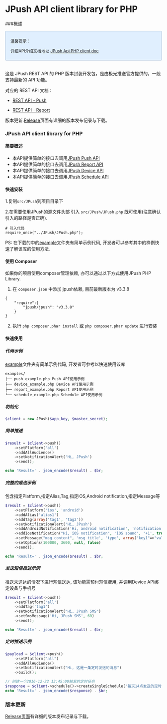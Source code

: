 <h1>JPush API client library for PHP</h1>

###概述

<div style="font-size:13px;background: #E0EFFE;border: 1px solid #ACBFD7;border-radius: 3px;padding: 8px 16px;">
<p>温馨提示：</p>
<p>详细API介绍文档地址   <a href="https://github.com/jpush/jpush-api-php-client/blob/master/doc/api.md">JPush Api PHP client doc</a></p>
</div>

<br>

这是 JPush REST API 的 PHP 版本封装开发包，是由极光推送官方提供的，一般支持最新的 API 功能。



对应的 REST API 文档：

+ [REST API - Push](../server/rest_api_v3_push/)

+ [REST API - Report](../server/rest_api_v3_report/)

版本更新:[Release](../../resources/#sdk_1)页面有详细的版本发布记录与下载。

### JPush API client library for PHP

#### 简要概述

* 本API提供简单的接口去调用[JPush Push API](http://docs.jpush.io/server/rest_api_v3_push/)
* 本API提供简单的接口去调用[JPush Report API](http://docs.jpush.io/server/rest_api_v3_report/)
* 本API提供简单的接口去调用[JPush Device API](http://docs.jpush.io/server/rest_api_v3_device/)
* 本API提供简单的接口去调用[JPush Schedule API](http://docs.jpush.io/server/rest_api_push_schedule/)


#### 快速安装

1.复制`src/JPush`到项目目录下

2.在需要使用JPush的源文件头部 引入 `src/JPush/JPush.php`  既可使用(注意确认引入的路径是否正确).

```
# 引入代码
require_once("../JPush/JPush.php");
```
PS: 在下载的中的[example](https://github.com/jpush/jpush-api-php-client/tree/master/examples)文件夹有简单示例代码, 开发者可以参考其中的样例快速了解该库的使用方法.



#### 使用 Composer

如果你的项目使用composer管理依赖, 亦可以通过以下方式使用JPush PHP Library.


1. 在 `composer.json` 中添加 jpush依赖, 目前最新版本为 v3.3.8

```
{
    "require":{
        "jpush/jpush": "v3.3.8"
    }
}
```
2. 执行 `php composer.phar install` 或 `php composer.phar update` 进行安装




#### 快速使用

##### 代码示例

[example](https://github.com/jpush/jpush-api-php-client/tree/master/examples)文件夹有简单示例代码, 开发者可参考以快速使用该库

```
examples/
├── push_example.php Push API使用示例
├── device_example.php Device API使用示例
├── report_example.php Report API使用示例
└── schedule_example.php Schedule API使用示例
```

##### 初始化

```php
$client = new JPush($app_key, $master_secret);
```

##### 简单推送

```php
$result = $client->push()
    ->setPlatform('all')
    ->addAllAudience()
    ->setNotificationAlert('Hi, JPush')
    ->send();

echo 'Result=' . json_encode($result) . $br;
```

##### 完整的推送示例

包含指定Platform,指定Alias,Tag,指定iOS,Android notification,指定Message等

```php
$result = $client->push()
    ->setPlatform('ios', 'android')
    ->addAlias('alias1')
    ->addTag(array('tag1', 'tag2'))
    ->setNotificationAlert('Hi, JPush')
    ->addAndroidNotification('Hi, android notification', 'notification title', 1, array("key1"=>"value1", "key2"=>"value2"))
    ->addIosNotification("Hi, iOS notification", 'iOS sound', '+1', true, 'iOS category', array("key1"=>"value1", "key2"=>"value2"))
    ->setMessage("msg content", 'msg title', 'type', array("key1"=>"value1", "key2"=>"value2"))
    ->setOptions(100000, 3600, null, false)
    ->send();

echo 'Result=' . json_encode($result) . $br;
```

##### 发送短信推送示例

推送未送达的情况下进行短信送达, 该功能需预付短信费用, 并调用Device API绑定设备与手机号

```php
$result = $client->push()
    ->setPlatform('all')
    ->addTag('tag1')
    ->setNotificationAlert("Hi, JPush SMS")
    ->setSmsMessage('Hi, JPush SMS', 60)
    ->send();

echo 'Result=' . json_encode($result) . $br;
```

##### 定时推送示例

```php
$payload = $client->push()
    ->setPlatform("all")
    ->addAllAudience()
    ->setNotificationAlert("Hi, 这是一条定时发送的消息")
    ->build();

// 创建一个2016-12-22 13:45:00触发的定时任务
$response = $client->schedule()->createSingleSchedule("每天14点发送的定时任务", $payload, array("time"=>"2016-12-22 13:45:00"));
echo 'Result=' . json_encode($response) . $br;
```


### 版本更新

[Release页面](https://github.com/jpush/jpush-api-php-client/releases/)有详细的版本发布记录与下载。


